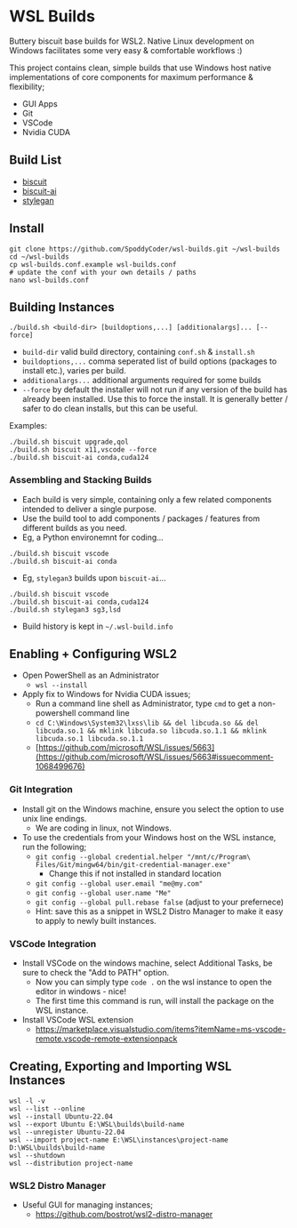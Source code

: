 # WSL Builds
Buttery biscuit base builds for WSL2. Native Linux development on Windows facilitates some very easy & comfortable workflows :) 

This project contains clean, simple builds that use Windows host native implementations of core components for maximum performance & flexibility;

* GUI Apps
* Git
* VSCode
* Nvidia CUDA


## Build List
* [biscuit](biscuit/)
* [biscuit-ai](biscuit-ai/)
* [stylegan](stylegan/)


## Install
```
git clone https://github.com/SpoddyCoder/wsl-builds.git ~/wsl-builds
cd ~/wsl-builds
cp wsl-builds.conf.example wsl-builds.conf
# update the conf with your own details / paths
nano wsl-builds.conf
```


## Building Instances
```
./build.sh <build-dir> [buildoptions,...] [additionalargs]... [--force]
```
* `build-dir` valid build directory, containing `conf.sh` & `install.sh`
* `buildoptions,...` comma seperated list of build options (packages to install etc.), varies per build.
* `additionalargs...` additional arguments required for some builds
* `--force` by default the installer will not run if any version of the build has already been installed. Use this to force the install. It is generally better / safer to do clean installs, but this can be useful.

Examples:
```
./build.sh biscuit upgrade,qol
./build.sh biscuit x11,vscode --force
./build.sh biscuit-ai conda,cuda124
```

### Assembling and Stacking Builds
* Each build is very simple, containing only a few related components intended to deliver a single purpose.
* Use the build tool to add components / packages / features from different builds as you need.
* Eg, a Python environemnt for coding...
```
./build.sh biscuit vscode
./build.sh biscuit-ai conda
```
* Eg, `stylegan3` builds upon `biscuit-ai`...
```
./build.sh biscuit vscode
./build.sh biscuit-ai conda,cuda124
./build.sh stylegan3 sg3,lsd
```
* Build history is kept in `~/.wsl-build.info`


## Enabling + Configuring WSL2
* Open PowerShell as an Administrator
  * `wsl --install`
* Apply fix to Windows for Nvidia CUDA issues;
  * Run a command line shell as Administrator, type `cmd` to get a non-powershell command line
  * `cd C:\Windows\System32\lxss\lib && del libcuda.so && del libcuda.so.1 && mklink libcuda.so libcuda.so.1.1 && mklink libcuda.so.1 libcuda.so.1.1`
  * [https://github.com/microsoft/WSL/issues/5663](https://github.com/microsoft/WSL/issues/5663#issuecomment-1068499676)

### Git Integration
* Install git on the Windows machine, ensure you select the option to use unix line endings.
  * We are coding in linux, not Windows.
* To use the credentials from your Windows host on the WSL instance, run the following;
  * `git config --global credential.helper "/mnt/c/Program\ Files/Git/mingw64/bin/git-credential-manager.exe"`
    * Change this if not installed in standard location 
  * `git config --global user.email "me@my.com"`
  * `git config --global user.name "Me"`
  * `git config --global pull.rebase false`  (adjust to your prefernece)
  * Hint: save this as a snippet in WSL2 Distro Manager to make it easy to apply to newly built instances.

### VSCode Integration
* Install VSCode on the windows machine, select Additional Tasks, be sure to check the "Add to PATH" option.
  * Now you can simply type `code .` on the wsl instance to open the editor in windows - nice!
  * The first time this command is run, will install the package on the WSL instance.
* Install VSCode WSL extension
  * https://marketplace.visualstudio.com/items?itemName=ms-vscode-remote.vscode-remote-extensionpack


## Creating, Exporting and Importing WSL Instances
```
wsl -l -v
wsl --list --online
wsl --install Ubuntu-22.04
wsl --export Ubuntu E:\WSL\builds\build-name
wsl --unregister Ubuntu-22.04
wsl --import project-name E:\WSL\instances\project-name D:\WSL\builds\build-name
wsl --shutdown
wsl --distribution project-name
```

### WSL2 Distro Manager
* Useful GUI for managing instances;
  * https://github.com/bostrot/wsl2-distro-manager
